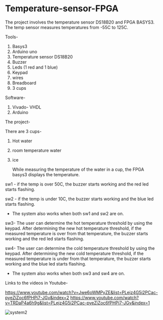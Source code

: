 # Temperature-sensor-FPGA
The project involves the temperature sensor DS18B20 and FPGA BASYS3.
The temp sensor measures temperatures from -55C to 125C.

Tools-
1. Basys3
2. Arduino uno
3. Temperature sensor DS18B20
4. Buzzer
5. Leds (1 red and 1 blue)
6. Keypad
7. wires
8. Breadboard
9. 3 cups

Software-
1. Vivado- VHDL
2. Arduino
   
The project-

There are 3 cups-

1. Hot water

2. room temperature water

3. ice

   
   While measuring the temperature of the water in a cup, the FPGA basys3 displays the temperature.

sw1 - if the temp is over 50C, the buzzer starts working and the red led starts flashing.

sw2 - if the temp is under 10C, the buzzer starts working and the blue led starts flashing.

* The system also works when both sw1 and sw2 are on.


sw3- The user can determine the hot temperature threshold by using the keypad.
  After determining the new hot temperature threshold, if the measured temperature is over from that temperature, the buzzer starts working and the red led starts flashing.

sw4- The user can determine the cold temperature threshold by using the keypad.
  After determining the new cold temperature threshold, if the measured temperature is under from that temperature, the buzzer starts working and the blue led starts flashing.
 
* The system also works when both sw3 and sw4 are on.

Links to the videos in Youtube-

  https://www.youtube.com/watch?v=Jwe6oWMPyZE&list=PLejz4G5i2PCac-pyeZiZoc6fPHPi7-JGv&index=2
  https://www.youtube.com/watch?v=TRDaP4a6h9g&list=PLejz4G5i2PCac-pyeZiZoc6fPHPi7-JGv&index=1
  
![system2](https://github.com/yaelkeidar/Temp-sensor-FPGA/assets/154610976/3cc4338d-852f-42ce-ad0f-4aca118c1afa)
